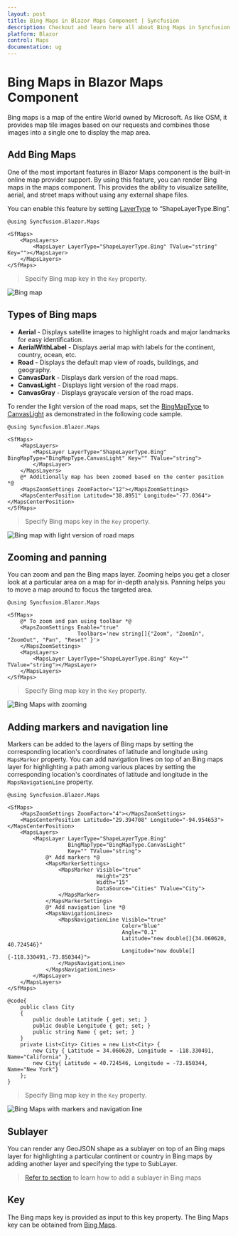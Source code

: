 ```yaml
---
layout: post
title: Bing Maps in Blazor Maps Component | Syncfusion
description: Checkout and learn here all about Bing Maps in Syncfusion Blazor Maps component and much more details.
platform: Blazor
control: Maps
documentation: ug
---
```


# Bing Maps in Blazor Maps Component

Bing maps is a map of the entire World owned by Microsoft. As like OSM, it provides map tile images based on our requests and combines those images into a single one to display the map area.

## Add Bing Maps

One of the most important features in Blazor Maps component is the built-in online map provider support. By using this feature, you can render Bing maps in the maps component. This provides the ability to visualize satellite, aerial, and street maps without using any external shape files.

You can enable this feature by setting [LayerType](https://help.syncfusion.com/cr/aspnetcore-blazor/Syncfusion.Blazor.Maps.ShapeLayerType.html) to “ShapeLayerType.Bing”.

```cshtml
@using Syncfusion.Blazor.Maps

<SfMaps>
    <MapsLayers>
        <MapsLayer LayerType="ShapeLayerType.Bing" TValue="string" Key=""></MapsLayer>
    </MapsLayers>
</SfMaps>
```

> Specify Bing map key in the `Key` property.

![Bing map](../images/MapProviders/Bing-map.png)

## Types of Bing maps

* **Aerial** - Displays satellite images to highlight roads and major landmarks for easy identification.
* **AerialWithLabel** - Displays aerial map with labels for the continent, country, ocean, etc.
* **Road** - Displays the default map view of roads, buildings, and geography.
* **CanvasDark** - Displays dark version of the road maps.
* **CanvasLight** - Displays light version of the road maps.
* **CanvasGray** - Displays grayscale version of the road maps.

To render the light version of the road maps, set the [BingMapType](https://help.syncfusion.com/cr/blazor/Syncfusion.Blazor.Maps.MapsLayer.html#Syncfusion_Blazor_Maps_MapsLayer_BingMapType) to [CanvasLight](https://help.syncfusion.com/cr/aspnetcore-blazor/Syncfusion.Blazor.Maps.BingMapType.html) as demonstrated in the following code sample.

```cshtml
@using Syncfusion.Blazor.Maps

<SfMaps>
    <MapsLayers>
        <MapsLayer LayerType="ShapeLayerType.Bing" BingMapType="BingMapType.CanvasLight" Key="" TValue="string">
        </MapsLayer>
    </MapsLayers>
    @* Additionally map has been zoomed based on the center position *@
    <MapsZoomSettings ZoomFactor="12"></MapsZoomSettings>
    <MapsCenterPosition Latitude="38.8951" Longitude="-77.0364"></MapsCenterPosition>
</SfMaps>
```

> Specify Bing maps key in the `Key` property.

![Bing map with light version of road maps](../images/MapProviders/Bing-map-with-canvas.png)

## Zooming and panning

You can zoom and pan the Bing maps layer. Zooming helps you get a closer look at a particular area on a map for in-depth analysis. Panning helps you to move a map around to focus the targeted area.

```cshtml
@using Syncfusion.Blazor.Maps

<SfMaps>
    @* To zoom and pan using toolbar *@
    <MapsZoomSettings Enable="true"
                      Toolbars='new string[]{"Zoom", "ZoomIn", "ZoomOut", "Pan", "Reset" }'>
    </MapsZoomSettings>
    <MapsLayers>
        <MapsLayer LayerType="ShapeLayerType.Bing" Key="" TValue="string"></MapsLayer>
    </MapsLayers>
</SfMaps>
```

> Specify Bing map key in the `Key` property.

![Bing Maps with zooming](../images/MapProviders/osm-zooming.gif)

## Adding markers and navigation line

Markers can be added to the layers of Bing maps by setting the corresponding location's coordinates of latitude and longitude using `MapsMarker` property. You can add navigation lines on top of an Bing maps layer for highlighting a path among various places by setting the corresponding location's coordinates of latitude and longitude in the `MapsNavigationLine` property.

```cshtml
@using Syncfusion.Blazor.Maps

<SfMaps>
    <MapsZoomSettings ZoomFactor="4"></MapsZoomSettings>
    <MapsCenterPosition Latitude="29.394708" Longitude="-94.954653"></MapsCenterPosition>
    <MapsLayers>
        <MapsLayer LayerType="ShapeLayerType.Bing"
                   BingMapType="BingMapType.CanvasLight"
                   Key="" TValue="string">
            @* Add markers *@
            <MapsMarkerSettings>
                <MapsMarker Visible="true"
                            Height="25"
                            Width="15"
                            DataSource="Cities" TValue="City">
                </MapsMarker>
            </MapsMarkerSettings>
            @* Add navigation line *@
            <MapsNavigationLines>
                <MapsNavigationLine Visible="true"
                                    Color="blue"
                                    Angle="0.1"
                                    Latitude="new double[]{34.060620, 40.724546}"
                                    Longitude="new double[]{-118.330491,-73.850344}">
                </MapsNavigationLine>
            </MapsNavigationLines>
        </MapsLayer>
    </MapsLayers>
</SfMaps>

@code{
    public class City
    {
        public double Latitude { get; set; }
        public double Longitude { get; set; }
        public string Name { get; set; }
    }
    private List<City> Cities = new List<City> {
        new City { Latitude = 34.060620, Longitude = -118.330491,  Name="California" },
        new City{ Latitude = 40.724546, Longitude = -73.850344,  Name="New York"}
    };
}
```

> Specify Bing map key in the `Key` property.

![Bing Maps with markers and navigation line](../images/MapProviders/bing-marker-and-line.png)

## Sublayer

You can render any GeoJSON shape as a sublayer on top of an Bing maps layer for highlighting a particular continent or country in Bing maps by adding another layer and specifying the type to SubLayer.

> [Refer to section](../how-to/display-geometry-shapes-in-bing-maps) to learn how to add a sublayer in Bing maps

## Key

The Bing maps key is provided as input to this key property. The Bing Maps key can be obtained from [Bing Maps](http://www.microsoft.com/maps/create-a-bing-maps-key.aspx).